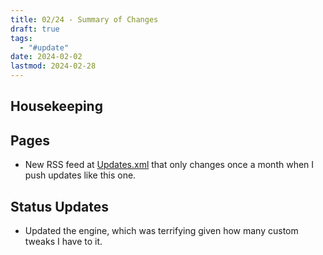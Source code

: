 ```yaml
---
title: 02/24 - Summary of Changes
draft: true
tags:
  - "#update"
date: 2024-02-02
lastmod: 2024-02-28
---
```

## Housekeeping

## Pages
- New RSS feed at [Updates.xml](/Updates.xml) that only changes once a month when I push updates like this one.
## Status Updates
- Updated the engine, which was terrifying given how many custom tweaks I have to it.